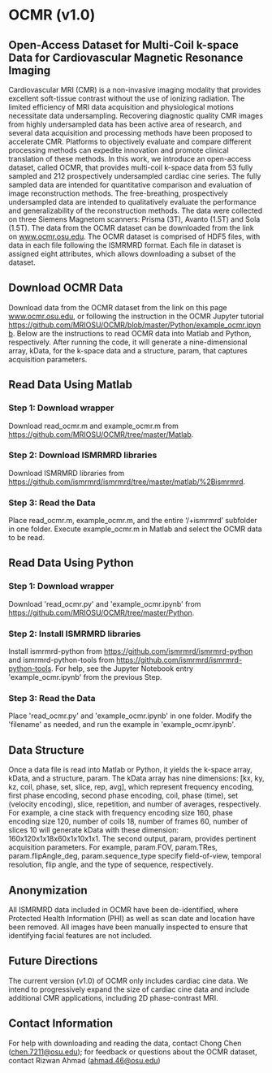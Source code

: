 # OCMR (v1.0) 
## Open-Access Dataset for Multi-Coil k-space Data for Cardiovascular Magnetic Resonance Imaging

Cardiovascular MRI (CMR) is a non-invasive imaging modality that provides excellent soft-tissue contrast without the use of ionizing radiation. The limited efficiency of MRI data acquisition and physiological motions necessitate data undersampling. Recovering diagnostic quality CMR images from highly undersampled data has been active area of research, and several data acquisition and processing methods have been proposed to accelerate CMR. Platforms to objectively evaluate and compare different processing methods can expedite innovation and promote clinical translation of these methods. In this work, we introduce an open-access dataset, called OCMR, that provides multi-coil k-space data from 53 fully sampled and 212 prospectively undersampled cardiac cine series. The fully sampled data are intended for quantitative comparison and evaluation of image reconstruction methods. The free-breathing, prospectively undersampled data are intended to qualitatively evaluate the performance and generalizability of the reconstruction methods. The data were collected on three Siemens Magnetom scanners: Prisma (3T), Avanto (1.5T) and Sola (1.5T). The data from the OCMR dataset can be downloaded from the link on www.ocmr.osu.edu. The OCMR dataset is comprised of HDF5 files, with data in each file following the ISMRMRD format. Each file in dataset is assigned eight attributes, which allows downloading a subset of the dataset.

## Download OCMR Data 
Download data from the OCMR dataset from the link on this page www.ocmr.osu.edu, or following the instruction in the OCMR Jupyter tutorial https://github.com/MRIOSU/OCMR/blob/master/Python/example_ocmr.ipynb. Below are the instructions to read OCMR data into Matlab and Python, respectively. After running the code, it will generate a nine-dimensional array, kData, for the k-space data and a structure, param, that captures acquisition parameters.

## Read Data Using Matlab
### Step 1: Download wrapper
Download read_ocmr.m and example_ocmr.m from https://github.com/MRIOSU/OCMR/tree/master/Matlab.
### Step 2: Download ISMRMRD libraries
Download ISMRMRD libraries from https://github.com/ismrmrd/ismrmrd/tree/master/matlab/%2Bismrmrd. 
### Step 3: Read the Data
Place read_ocmr.m, example_ocmr.m, and the entire ‘/+ismrmrd’ subfolder in one folder. Execute example_ocmr.m in Matlab and select the OCMR data to be read.

## Read Data Using Python
### Step 1: Download wrapper
Download 'read_ocmr.py' and 'example_ocmr.ipynb' from https://github.com/MRIOSU/OCMR/tree/master/Python.
### Step 2: Install ISMRMRD libraries
Install ismrmrd-python from https://github.com/ismrmrd/ismrmrd-python and ismrmrd-python-tools from https://github.com/ismrmrd/ismrmrd-python-tools. For help, see the Jupyter Notebook entry 'example\_ocmr.ipynb' from the previous Step.
### Step 3: Read the Data
Place 'read_ocmr.py' and 'example_ocmr.ipynb' in one folder. Modify the 'filename' as needed, and run the example in 'example_ocmr.ipynb'.

## Data Structure
Once a data file is read into Matlab or Python, it yields the k-space array, kData, and a structure, param. The kData array has nine dimensions: [kx, ky, kz, coil, phase, set, slice, rep, avg], which represent frequency encoding, first phase encoding, second phase encoding, coil, phase (time), set (velocity encoding), slice, repetition, and number of averages, respectively. For example, a cine stack with frequency encoding size 160, phase encoding size 120, number of coils 18, number of frames 60, number of slices 10 will generate kData with these dimension: 160x120x1x18x60x1x10x1x1. The second output, param, provides pertinent acquisition parameters. For example, param.FOV, param.TRes, param.flipAngle_deg, param.sequence_type specify field-of-view, temporal resolution, flip angle, and the type of sequence, respectively.

## Anonymization
All ISMRMRD data included in OCMR have been de-identified, where Protected Health Information (PHI) as well as scan date and location have been removed. All images have been manually inspected to ensure that identifying facial features are not included.

## Future Directions
The current version (v1.0) of OCMR only includes cardiac cine data. We intend to progressively expand the size of cardiac cine data and include additional CMR applications, including 2D phase-contrast MRI.

## Contact Information
For help with downloading and reading the data, contact Chong Chen (chen.7211@osu.edu); for feedback or questions about the OCMR dataset, contact Rizwan Ahmad (ahmad.46@osu.edu)
